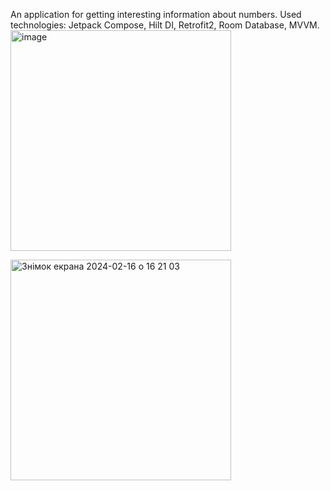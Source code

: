 An application for getting interesting information about numbers. Used technologies: Jetpack Compose, Hilt DI, Retrofit2, Room Database, MVVM. 
<img width="353" alt="image" src="https://github.com/BohunD/MornhouseTest/assets/90133397/735aedf6-01ca-4e78-a148-4c616e72044d">

<img width="353" alt="Знімок екрана 2024-02-16 о 16 21 03" src="https://github.com/BohunD/MornhouseTest/assets/90133397/f4bf292e-3442-4b81-8675-cdc0260251fd">
